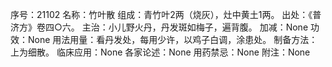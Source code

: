 序号：21102
名称：竹叶散
组成：青竹叶2两（烧灰），灶中黄土1两。
出处：《普济方》卷四○六。
主治：小儿野火丹，丹发斑如梅子，遍背腹。
加减：None
功效：None
用法用量：看丹发处，每用少许，以鸡子白调，涂患处。
制备方法：上为细散。
临床应用：None
各家论述：None
用药禁忌：None
附注：None
